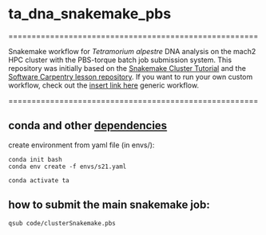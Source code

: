 # ta_dna_snakemake_pbs

======================================================

Snakemake workflow for *Tetramorium alpestre* DNA analysis on the mach2 HPC cluster with the PBS-torque batch job submission system. This repository was initially based on the [Snakemake Cluster Tutorial](https://github.com/SchlossLab/snakemake_cluster_tutorial.git) and the [Software Carpentry lesson repository](https://hpc-carpentry.github.io/hpc-python/17-cluster/). If you want to run your own custom workflow, check out the [insert link here]() generic workflow. 


======================================================

## conda and other [dependencies](https://github.com/schimar/ta_dna_snakemake_pbs/blob/main/envs/s21.yaml)   

create environment from yaml file (in envs/):
```
conda init bash
conda env create -f envs/s21.yaml

conda activate ta
```

## how to submit the main snakemake job:
```
qsub code/clusterSnakemake.pbs
```




